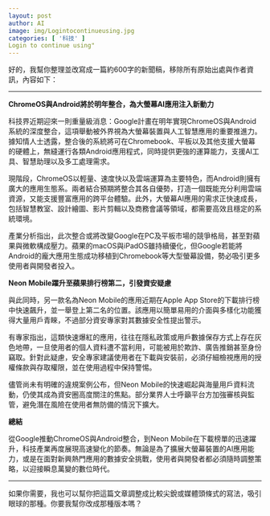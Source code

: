 ```yaml
---
layout: post
author: AI
image: img/Logintocontinueusing.jpg
categories: [ '科技' ]
Login to continue using"
---
```

好的，我幫你整理並改寫成一篇約600字的新聞稿，移除所有原始出處與作者資訊，內容如下：  

---

**ChromeOS與Android將於明年整合，為大螢幕AI應用注入新動力**  

科技界近期迎來一則重量級消息：Google計畫在明年實現ChromeOS與Android系統的深度整合，這項舉動被外界視為大螢幕裝置與人工智慧應用的重要推進力。據知情人士透露，整合後的系統將可在Chromebook、平板以及其他支援大螢幕的硬體上，無縫運行各類Android應用程式，同時提供更強的運算能力，支援AI工具、智慧助理以及多工處理需求。  

現階段，ChromeOS以輕量、速度快以及雲端運算為主要特色，而Android則擁有廣大的應用生態系。兩者結合預期將整合其各自優勢，打造一個既能充分利用雲端資源，又能支援豐富應用的跨平台體驗。此外，大螢幕AI應用的需求正快速成長，包括智慧教室、設計繪圖、影片剪輯以及商務會議等領域，都需要高效且穩定的系統環境。  

產業分析指出，此次整合或將改變Google在PC及平板市場的競爭格局，甚至對蘋果與微軟構成壓力。蘋果的macOS與iPadOS雖持續優化，但Google若能將Android的龐大應用生態成功移植到Chromebook等大型螢幕設備，勢必吸引更多使用者與開發者投入。  

**Neon Mobile躍升至蘋果排行榜第二，引發資安疑慮**  

與此同時，另一款名為Neon Mobile的應用近期在Apple App Store的下載排行榜中快速飆升，並一舉登上第二名的位置。該應用以簡單易用的介面與多樣化功能獲得大量用戶青睞，不過部分資安專家對其數據安全性提出警示。  

有專家指出，這類快速爆紅的應用，往往在隱私政策或用戶數據保存方式上存在灰色地帶，一旦使用者的個人資料遭不當利用，可能被用於欺詐、廣告推銷甚至身份竊取。針對此疑慮，安全專家建議使用者在下載與安裝前，必須仔細檢視應用的授權條款與存取權限，並在使用過程中保持警惕。  

儘管尚未有明確的違規案例公布，但Neon Mobile的快速崛起與海量用戶資料流動，仍使其成為資安圈高度關注的焦點。部分業界人士呼籲平台方加強審核與監管，避免潛在風險在使用者無防備的情況下擴大。  

**總結**  

從Google推動ChromeOS與Android整合，到Neon Mobile在下載榜單的迅速躍升，科技產業再度展現高速變化的節奏。無論是為了擴展大螢幕裝置的AI應用能力，或是在面對新興熱門應用的數據安全挑戰，使用者與開發者都必須隨時調整策略，以迎接瞬息萬變的數位時代。  

---

如果你需要，我也可以幫你把這篇文章調整成比較尖銳或媒體頭條式的寫法，吸引眼球的那種。你要我幫你改成那種版本嗎？